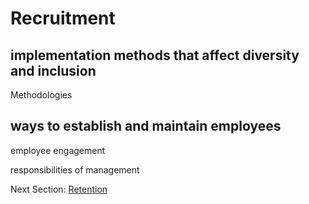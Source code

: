 # Recruitment


## implementation methods that affect diversity and inclusion

Methodologies


## ways to establish and maintain employees

employee engagement

responsibilities of management

Next Section:
[Retention](https://github.com/killumslow/Open-Social-Diversity-Initiative/blob/release/content/retention.md)
